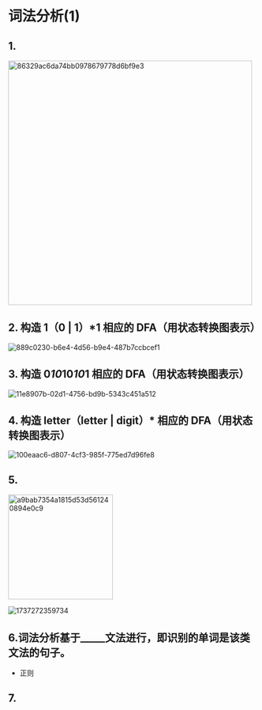# 词法分析(1)
## 1.
<img width="494" alt="86329ac6da74bb0978679778d6bf9e3" src="https://github.com/user-attachments/assets/b2f4edcd-c8f9-4487-9c9a-f48ebcf09bfa" />


## 2. 构造 1（0 | 1）*1 相应的 DFA（用状态转换图表示）

![889c0230-b6e4-4d56-b9e4-487b7ccbcef1](https://github.com/user-attachments/assets/174f3b67-2636-4767-8f8f-46effe11fe6c)

## 3. 构造 0*10*10*10*1 相应的 DFA（用状态转换图表示）

![11e8907b-02d1-4756-bd9b-5343c451a512](https://github.com/user-attachments/assets/30df4d00-309c-4577-acf3-9ae8bf169d8e)

## 4. 构造 letter（letter | digit）* 相应的 DFA（用状态转换图表示）

![100eaac6-d807-4cf3-985f-775ed7d96fe8](https://github.com/user-attachments/assets/552f547e-3d8c-4b9c-b3d2-a66521e401ee)


## 5. 
<img width="212" alt="a9bab7354a1815d53d561240894e0c9" src="https://github.com/user-attachments/assets/f26e18eb-e9ad-4e36-9375-9d415399420c" />


![1737272359734](https://github.com/user-attachments/assets/c880ae2d-2f93-428c-b9df-0e588c859dc0)


## 6.词法分析基于_____文法进行，即识别的单词是该类文法的句子。
* 正则

## 7. 
